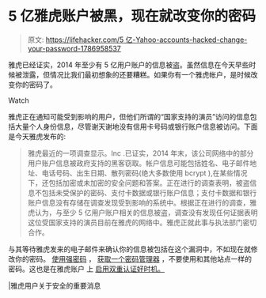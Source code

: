 # 5 亿雅虎账户被黑，现在就改变你的密码

> 原文: [https://lifehacker.com/5 亿-Yahoo-accounts-hacked-change-your-password-1786958537](https://lifehacker.com/500-million-yahoo-accounts-hacked-change-your-password-1786958537)

雅虎已经证实，2014 年至少有 5 亿用户账户的信息被盗。虽然信息在今天早些时候被泄露，但情况比我们最初想象的还要糟糕。如果你有一个雅虎帐户，是时候改变你的密码了。

Watch

雅虎正在通知可能受到影响的用户，但他们所谓的“国家支持的演员”访问的信息包括大量个人身份信息，尽管谢天谢地没有信用卡号码或银行账户信息被访问。下面是今天雅虎发布的:

> 雅虎最近的一项调查显示。Inc .已证实，2014 年末，该公司网络中的部分用户账户信息被政府支持的黑客窃取。帐户信息可能包括姓名、电子邮件地址、电话号码、出生日期、散列密码(绝大多数使用 bcrypt ),在某些情况下，还包括加密或未加密的安全问题和答案。正在进行的调查表明，被盗信息不包括未受保护的密码、支付卡数据或银行账户信息；支付卡数据和银行账户信息没有存储在调查发现受到影响的系统中。根据正在进行的调查，雅虎认为，与至少 5 亿用户账户相关的信息被盗，调查没有发现任何证据表明这位受国家支持的演员目前在雅虎的网络中。雅虎正就此事与执法部门密切合作。

与其等待雅虎发来的电子邮件来确认你的信息被包括在这个漏洞中，不如现在就修改你的密码。 [使用强密码](http://lifehacker.com/four-methods-to-create-a-secure-password-youll-actually-1601854240) ， [获取一个密码管理器](https://lifehacker.com/lifehacker-faceoff-the-best-password-managers-compare-1682443320) ，不要使用和其他站点一样的密码。这也是在雅虎账户 上 [启用双重认证好时机。](https://help.yahoo.com/kb/SLN5013.html)

|雅虎用户关于安全的重要消息